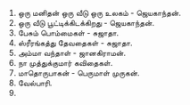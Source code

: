 1. ஒரு மனிதன் ஒரு வீடு ஒரு உலகம் - ஜெயகாந்தன்.
2. ஒரு வீடு பூட்டிக்கிடக்கிறது - ஜெயகாந்தன்.
3. பேசும் பொம்மைகள் - சுஜாதா.
4. ஸ்ரீரங்கத்து தேவதைகள் - சுஜாதா.
5. அம்மா வந்தாள் - ஜானகிராமன்.
6.  நா முத்துக்குமார் கவிதைகள்.
7. மாதொருபாகன் - பெருமாள் முருகன்.
8. வேல்பாரி.
9. 